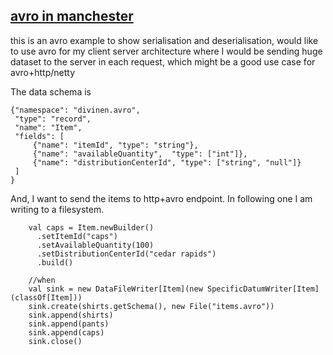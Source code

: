 [avro in manchester](https://en.wikipedia.org/wiki/Avro)
-----------------------

this is an avro example to show serialisation and deserialisation, would like to use 
 avro for my client server architecture where I would be sending huge
 dataset to the server in each request, which might be a good use case for avro+http/netty

The data schema is 

```
{"namespace": "divinen.avro",
 "type": "record",
 "name": "Item",
 "fields": [
     {"name": "itemId", "type": "string"},
     {"name": "availableQuantity",  "type": ["int"]},
     {"name": "distributionCenterId", "type": ["string", "null"]}
 ]
}
```

And, I want to send the items to http+avro endpoint. In following one
I am writing to a filesystem.

```
    val caps = Item.newBuilder()
      .setItemId("caps")
      .setAvailableQuantity(100)
      .setDistributionCenterId("cedar rapids")
      .build()

    //when
    val sink = new DataFileWriter[Item](new SpecificDatumWriter[Item](classOf[Item]))
    sink.create(shirts.getSchema(), new File("items.avro"))
    sink.append(shirts)
    sink.append(pants)
    sink.append(caps)
    sink.close()
```